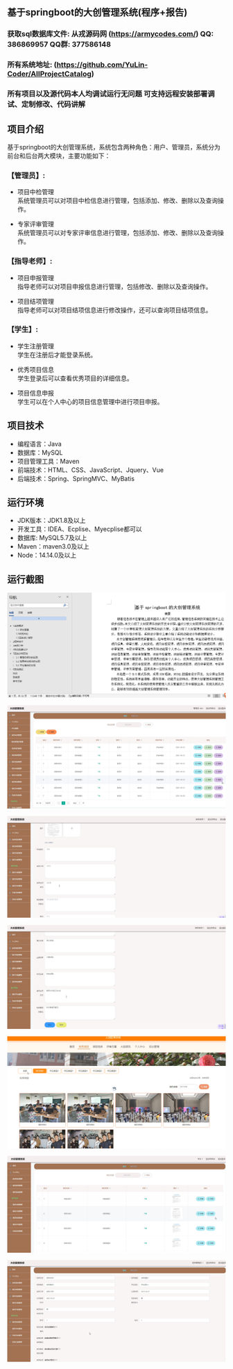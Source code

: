 ## 基于springboot的大创管理系统(程序+报告)

###  获取sql数据库文件: 从戎源码网 (https://armycodes.com/) QQ: 386869957 QQ群: 377586148
###  所有系统地址: (https://github.com/YuLin-Coder/AllProjectCatalog) 
###  所有项目以及源代码本人均调试运行无问题 可支持远程安装部署调试、定制修改、代码讲解

## 项目介绍
基于springboot的大创管理系统，系统包含两种角色：用户、管理员，系统分为前台和后台两大模块，主要功能如下：

### 【管理员】:
- 项目中检管理  
  系统管理员可以对项目中检信息进行管理，包括添加、修改、删除以及查询操作。

- 专家评审管理  
  系统管理员可以对专家评审信息进行管理，包括添加、修改、删除以及查询操作。

### 【指导老师】:
- 项目申报管理  
  指导老师可以对项目申报信息进行管理，包括修改、删除以及查询操作。

- 项目结项管理  
  指导老师可以对项目结项信息进行修改操作，还可以查询项目结项信息。

### 【学生】:
- 学生注册管理  
学生在注册后才能登录系统。

- 优秀项目信息  
学生登录后可以查看优秀项目的详细信息。

- 项目信息申报  
学生可以在个人中心的项目信息管理中进行项目申报。


## 项目技术
- 编程语言：Java
- 数据库：MySQL
- 项目管理工具：Maven
- 前端技术：HTML、CSS、JavaScript、Jquery、Vue
- 后端技术：Spring、SpringMVC、MyBatis

## 运行环境
- JDK版本：JDK1.8及以上
- 开发工具：IDEA、Ecplise、Myecplise都可以
- 数据库: MySQL5.7及以上
- Maven：maven3.0及以上
- Node：14.14.0及以上

## 运行截图
![](screenshot/1.png)

![](screenshot/2.png)

![](screenshot/3.png)

![](screenshot/4.png)

![](screenshot/5.png)

![](screenshot/6.png)

![](screenshot/7.png)
